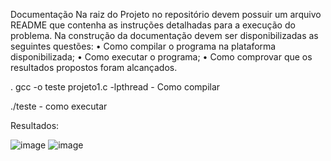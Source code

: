 Documentação
Na raiz do Projeto no repositório devem possuir um arquivo README que contenha as instruções
detalhadas para a execução do problema. Na construção da documentação devem ser
disponibilizadas as seguintes questões:
• Como compilar o programa na plataforma disponibilizada;
• Como executar o programa;
• Como comprovar que os resultados propostos foram alcançados.


. gcc -o teste projeto1.c -lpthread - Como compilar

./teste - como executar


Resultados:


![image](https://github.com/godines51/AWS/assets/142548893/06ba934c-ad5c-4246-b42b-a173411ba5c8)
![image](https://github.com/godines51/AWS/assets/142548893/ee6bf686-e58e-44d2-9024-924a5417591b)
